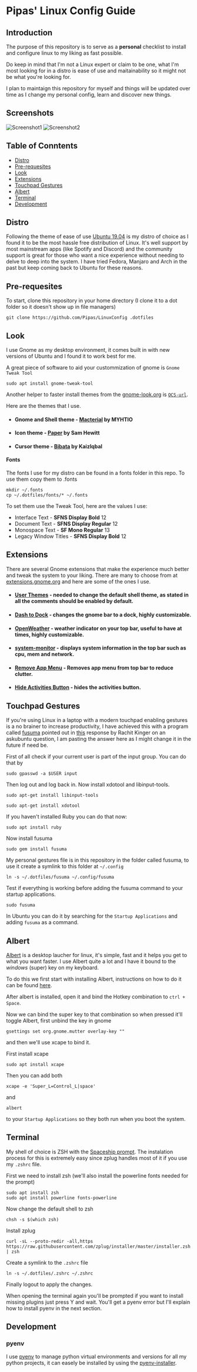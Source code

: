 # Pipas' Linux Config Guide

## Introduction

The purpose of this repository is to serve as a **personal** checklist to install and configure linux to my liking as fast possible.

Do keep in mind that I'm not a Linux expert or claim to be one, what I'm most looking for in a distro is ease of use and maitainability so it might not be what you're looking for.

I plan to maintaign this repository for myself and things will be updated over time as I change my personal config, learn and discover new things.

## Screenshots

![Screenshot1](screenshots/screenshot1.png)
![Screenshot2](screenshots/screenshot2.png)

## Table of Conntents
  - [Distro](#distro)
  - [Pre-requesites](#pre-requesites)
  - [Look](#look)
  - [Extensions](#extensions)
  - [Touchpad Gestures](#touchpad-gestures)
  - [Albert](#albert)
  - [Terminal](#terminal)
  - [Development](#development)

## Distro

Following the theme of ease of use [Ubuntu 19.04](https://ubuntu.com/download/desktop) is my distro of choice as I found it to be the most hassle free distribution of Linux. It's well support by most mainstream apps (like Spotify and Discord) and the community support is great for those who want a nice experience without needing to delve to deep into the system. I have tried Fedora, Manjaro and Arch in the past but keep coming back to Ubuntu for these reasons.

## Pre-requesites

To start, clone this repository in your home directory (I clone it to a dot folder so it doesn't show up in file managers)

```shell
git clone https://github.com/Pipas/LinuxConfig .dotfiles
```

## Look

I use Gnome as my desktop environment, it comes built in with new versions of Ubuntu and I found it to work best for me.

A great piece of software to aid your custommization of gnome is `Gnome Tweak Tool`

```shell
sudo apt install gnome-tweak-tool
```

Another helper to faster install themes from the [gnome-look.org](gnome-look.org) is [`OCS-url`](https://www.pling.com/p/1136805/).

Here are the themes that I use.

- #### Gnome and Shell theme - [Macterial](https://www.gnome-look.org/p/1248255/) by MYHTIO

- #### Icon theme - [Paper](https://snwh.org/paper) by Sam Hewitt

- #### Cursor theme - [Bibata](https://www.gnome-look.org/p/1197198/) by KaizIqbal

#### Fonts

The fonts I use for my distro can be found in a fonts folder in this repo. To use them copy them to .fonts
```shell
mkdir ~/.fonts
cp ~/.dotfiles/fonts/* ~/.fonts
```

To set them use the Tweak Tool, here are the values I use:

- Interface Text - **SFNS Display Bold** 12
- Document Text - **SFNS Display Regular** 12
- Monospace Text - **SF Mono Regular** 13
- Legacy Window Titles - **SFNS Display Bold** 12

## Extensions

There are several Gnome extensions that make the experience much better and tweak the system to your liking. There are many to choose from at [extensions.gnome.org](https://extensions.gnome.org/) and here are some of the ones I use.

- #### [User Themes](https://extensions.gnome.org/extension/19/user-themes/) - **needed to change the default shell theme**, as stated in all the comments should be enabled by default.

- #### [Dash to Dock](https://extensions.gnome.org/extension/307/dash-to-dock/) - changes the gnome bar to a dock, highly customizable.

- #### [OpenWeather](https://extensions.gnome.org/extension/750/openweather/) - weather indicator on your top bar, useful to have at times, highly customizable.

- #### [system-monitor](https://extensions.gnome.org/extension/120/system-monitor/) - displays system information in the top bar such as cpu, mem and network.

- #### [Remove App Menu](https://extensions.gnome.org/extension/591/remove-app-menu/) - Removes app menu from top bar to reduce clutter.

- #### [Hide Activities Button](https://extensions.gnome.org/extension/744/hide-activities-button/) - hides the activities button.

## Touchpad Gestures

If you're using Linux in a laptop with a modern touchpad enabling gestures is a no brainer to increase productivity, I have achieved this with a program called [fusuma](https://github.com/iberianpig/fusuma) pointed out in [this](https://askubuntu.com/a/1044184) response by Rachit Kinger on an askubuntu question, I am pasting the answer here as I might change it in the future if need be.

First of all check if your current user is part of the input group. You can do that by

```shell
sudo gpasswd -a $USER input  
```

Then log out and log back in. Now install xdotool and libinput-tools.

```shell
sudo apt-get install libinput-tools  

sudo apt-get install xdotool  
```

If you haven't installed Ruby you can do that now:

```shell
sudo apt install ruby  
```

Now install fusuma

```shell
sudo gem install fusuma  
```

My personal gestures file is in this repository in the folder called fusuma, to use it create a symlink to this folder at `~/.config`

```shell
ln -s ~/.dotfiles/fusuma ~/.config/fusuma
```

Test if everything is working before adding the fusuma command to your startup applications.
```shell
sudo fusuma
```

In Ubuntu you can do it by searching for the `Startup Applications` and adding `fusuma` as a command.

## Albert

[Albert](https://albertlauncher.github.io/) is a desktop laucher for linux, it's simple, fast and it helps you get to what you want faster. I use Albert quite a lot and I have it bound to the *windows* (super) key on my keyboard.

To do this we first start with installing Albert, instructions on how to do it can be found [here](https://software.opensuse.org/download.html?project=home:manuelschneid3r&package=albert).

After albert is installed, open it and bind the Hotkey combination to `ctrl + Space`.

Now we can bind the super key to that combination so when pressed it'll toggle Albert, first unbind the key in gnome
```shell
gsettings set org.gnome.mutter overlay-key ""
```

and then we'll use xcape to bind it.

First install xcape
```shell
sudo apt install xcape
```

Then you can add both
```shell
xcape -e 'Super_L=Control_L|space'
```
and
```shell
albert
```
to your `Startup Applications` so they both run when you boot the system.

## Terminal

My shell of choice is ZSH with the [Spaceship prompt](https://github.com/denysdovhan/spaceship-prompt). The instalation process for this is extremely easy since zplug handles most of it if you use my `.zshrc` file.

First we need to install zsh (we'll also install the powerline fonts needed for the prompt)
```shell
sudo apt install zsh
sudo apt install powerline fonts-powerline
```

Now change the default shell to zsh
```shell
chsh -s $(which zsh)
```
Install zplug
```shell
curl -sL --proto-redir -all,https https://raw.githubusercontent.com/zplug/installer/master/installer.zsh | zsh
```

Create a symlink to the `.zshrc` file
```shell
ln -s ~/.dotfiles/.zshrc ~/.zshrc
```

Finally logout to apply the changes.

When opening the terminal again you'll be prompted if you want to install missing plugins just press Y and wait. You'll get a pyenv error but I'll explain how to install pyenv in the next section.

## Development

### pyenv

I use [pyenv](https://github.com/pyenv/pyenv) to manage python virtual environments and versions for all my python projects, it can easely be installed by using the [pyenv-installer](https://github.com/pyenv/pyenv-installer).
